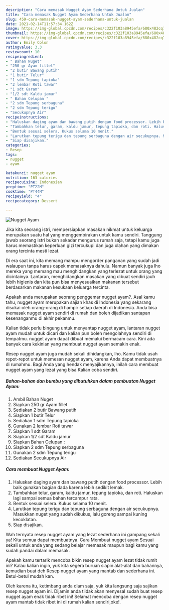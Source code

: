 ```yaml
---
description: "Cara memasak Nugget Ayam Sederhana Untuk Jualan"
title: "Cara memasak Nugget Ayam Sederhana Untuk Jualan"
slug: 459-cara-memasak-nugget-ayam-sederhana-untuk-jualan
date: 2021-02-14T11:57:34.162Z
image: https://img-global.cpcdn.com/recipes/c322f103a8945efa/680x482cq70/nugget-ayam-foto-resep-utama.jpg
thumbnail: https://img-global.cpcdn.com/recipes/c322f103a8945efa/680x482cq70/nugget-ayam-foto-resep-utama.jpg
cover: https://img-global.cpcdn.com/recipes/c322f103a8945efa/680x482cq70/nugget-ayam-foto-resep-utama.jpg
author: Emily Colon
ratingvalue: 3.3
reviewcount: 10
recipeingredient:
- " Bahan Nuget"
- "250 gr Ayam fillet"
- "2 butir Bawang putih"
- "1 butir Telur"
- "1 sdm Tepung tapioka"
- "2 lembar Roti tawar"
- "1 sdt Garam"
- "1/2 sdt Kaldu jamur"
- " Bahan Celupan "
- "2 sdm Tepung serbaguna"
- "2 sdm Tepung terigu"
- "Secukupnya Air"
recipeinstructions:
- "Haluskan daging ayam dan bawang putih dengan food processor. Lebih baik gunakan bagian dada karena lebih sedikit lemak."
- "Tambahkan telur, garam, kaldu jamur, tepung tapioka, dan roti. Haluskan lagi sampai semua bahan tercampur rata."
- "Bentuk sesuai selera. Kukus selama 10 menit."
- "Larutkan tepung terigu dan tepung serbaguna dengan air secukupnya. Masukkan nuget yang sudah dikukus, lalu goreng sampai kuning kecoklatan."
- "Siap disajikan."
categories:
- Resep
tags:
- nugget
- ayam

katakunci: nugget ayam 
nutrition: 163 calories
recipecuisine: Indonesian
preptime: "PT22M"
cooktime: "PT44M"
recipeyield: "4"
recipecategory: Dessert

---
```



![Nugget Ayam](https://img-global.cpcdn.com/recipes/c322f103a8945efa/680x482cq70/nugget-ayam-foto-resep-utama.jpg)

Jika kita seorang istri, mempersiapkan masakan nikmat untuk keluarga merupakan suatu hal yang menggembirakan untuk kamu sendiri. Tanggung jawab seorang istri bukan sekadar mengurus rumah saja, tetapi kamu juga harus memastikan keperluan gizi tercukupi dan juga olahan yang dimakan orang tercinta mesti lezat.

Di era  saat ini, kita memang mampu mengorder panganan yang sudah jadi walaupun tanpa harus capek memasaknya dahulu. Namun banyak juga lho mereka yang memang mau menghidangkan yang terlezat untuk orang yang dicintainya. Lantaran, menghidangkan masakan yang dibuat sendiri jauh lebih higienis dan kita pun bisa menyesuaikan makanan tersebut berdasarkan makanan kesukaan keluarga tercinta. 



Apakah anda merupakan seorang penggemar nugget ayam?. Asal kamu tahu, nugget ayam merupakan sajian khas di Indonesia yang sekarang disukai oleh orang-orang di hampir setiap daerah di Indonesia. Anda bisa memasak nugget ayam sendiri di rumah dan boleh dijadikan santapan kesenanganmu di akhir pekanmu.

Kalian tidak perlu bingung untuk menyantap nugget ayam, lantaran nugget ayam mudah untuk dicari dan kalian pun boleh mengolahnya sendiri di tempatmu. nugget ayam dapat dibuat memalui bermacam cara. Kini ada banyak cara kekinian yang membuat nugget ayam semakin enak.

Resep nugget ayam juga mudah sekali dihidangkan, lho. Kamu tidak usah repot-repot untuk memesan nugget ayam, karena Anda dapat membuatnya di rumahmu. Bagi Anda yang hendak menyajikannya, inilah cara membuat nugget ayam yang lezat yang bisa Kalian coba sendiri.

<!--inarticleads1-->

##### Bahan-bahan dan bumbu yang dibutuhkan dalam pembuatan Nugget Ayam:

1. Ambil  Bahan Nuget
1. Siapkan 250 gr Ayam fillet
1. Sediakan 2 butir Bawang putih
1. Siapkan 1 butir Telur
1. Sediakan 1 sdm Tepung tapioka
1. Gunakan 2 lembar Roti tawar
1. Siapkan 1 sdt Garam
1. Siapkan 1/2 sdt Kaldu jamur
1. Siapkan  Bahan Celupan :
1. Siapkan 2 sdm Tepung serbaguna
1. Gunakan 2 sdm Tepung terigu
1. Sediakan Secukupnya Air




<!--inarticleads2-->

##### Cara membuat Nugget Ayam:

1. Haluskan daging ayam dan bawang putih dengan food processor. Lebih baik gunakan bagian dada karena lebih sedikit lemak.
1. Tambahkan telur, garam, kaldu jamur, tepung tapioka, dan roti. Haluskan lagi sampai semua bahan tercampur rata.
1. Bentuk sesuai selera. Kukus selama 10 menit.
1. Larutkan tepung terigu dan tepung serbaguna dengan air secukupnya. Masukkan nuget yang sudah dikukus, lalu goreng sampai kuning kecoklatan.
1. Siap disajikan.




Wah ternyata resep nugget ayam yang lezat sederhana ini gampang sekali ya! Kita semua dapat membuatnya. Cara Membuat nugget ayam Sesuai sekali untuk anda yang sedang belajar memasak maupun bagi kamu yang sudah pandai dalam memasak.

Apakah kamu tertarik mencoba bikin resep nugget ayam lezat tidak rumit ini? Kalau kalian ingin, yuk kita segera buruan siapin alat-alat dan bahannya, kemudian buat deh Resep nugget ayam yang mantab dan sederhana ini. Betul-betul mudah kan. 

Oleh karena itu, ketimbang anda diam saja, yuk kita langsung saja sajikan resep nugget ayam ini. Dijamin anda tiidak akan menyesal sudah buat resep nugget ayam enak tidak ribet ini! Selamat mencoba dengan resep nugget ayam mantab tidak ribet ini di rumah kalian sendiri,oke!.

